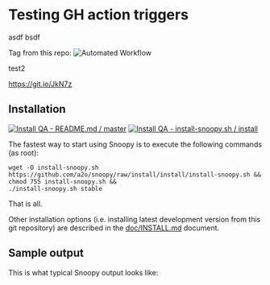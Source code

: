 # Testing GH action triggers
asdf
bsdf


Tag from this repo:
![Automated Workflow](https://github.com/bostjan/t-github-actions/workflows/Automated%20Workflow/badge.svg?branch=tag3)


test2


https://git.io/JkN7z



## Installation

[![Install QA - README.md / master](https://github.com/a2o/snoopy/workflows/Install%20QA%20-%20README.md/badge.svg?branch=master)](https://github.com/a2o/snoopy/actions?query=workflow%3A%22Build+QA+-+README.md%22)
[![Install QA - install-snoopy.sh / install](https://github.com/a2o/snoopy/workflows/Install%20QA%20-%20install-snoopy.sh/badge.svg?branch=install)](https://github.com/a2o/snoopy/actions?query=workflow%3A%22Install+QA+-+install-snoopy.sh%22)

The fastest way to start using Snoopy is to execute the following commands (as root):
```shell
wget -O install-snoopy.sh https://github.com/a2o/snoopy/raw/install/install/install-snoopy.sh &&
chmod 755 install-snoopy.sh &&
./install-snoopy.sh stable
```
That is all.

Other installation options (i.e. installing latest development version from this
git repository) are described in the [doc/INSTALL.md](doc/INSTALL.md) document.



## Sample output

This is what typical Snoopy output looks like:
